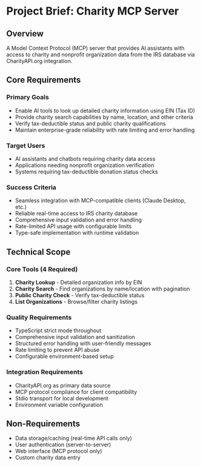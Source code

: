 # Project Brief: Charity MCP Server

## Overview
A Model Context Protocol (MCP) server that provides AI assistants with access to charity and nonprofit organization data from the IRS database via CharityAPI.org integration.

## Core Requirements

### Primary Goals
- Enable AI tools to look up detailed charity information using EIN (Tax ID)
- Provide charity search capabilities by name, location, and other criteria
- Verify tax-deductible status and public charity qualifications
- Maintain enterprise-grade reliability with rate limiting and error handling

### Target Users
- AI assistants and chatbots requiring charity data access
- Applications needing nonprofit organization verification
- Systems requiring tax-deductible donation status checks

### Success Criteria
- Seamless integration with MCP-compatible clients (Claude Desktop, etc.)
- Reliable real-time access to IRS charity database
- Comprehensive input validation and error handling
- Rate-limited API usage with configurable limits
- Type-safe implementation with runtime validation

## Technical Scope

### Core Tools (4 Required)
1. **Charity Lookup** - Detailed organization info by EIN
2. **Charity Search** - Find organizations by name/location with pagination
3. **Public Charity Check** - Verify tax-deductible status
4. **List Organizations** - Browse/filter charity listings

### Quality Requirements
- TypeScript strict mode throughout
- Comprehensive input validation and sanitization
- Structured error handling with user-friendly messages
- Rate limiting to prevent API abuse
- Configurable environment-based setup

### Integration Requirements
- CharityAPI.org as primary data source
- MCP protocol compliance for client compatibility
- Stdio transport for local development
- Environment variable configuration

## Non-Requirements
- Data storage/caching (real-time API calls only)
- User authentication (server-to-server)
- Web interface (MCP protocol only)
- Custom charity data entry
